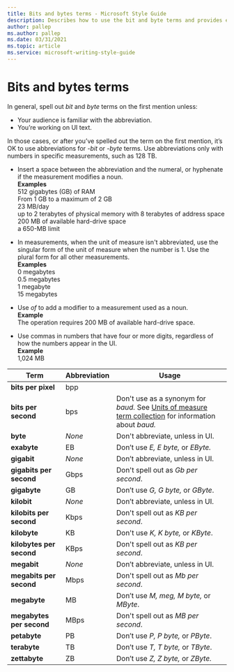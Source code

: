 ```yaml
---
title: Bits and bytes terms - Microsoft Style Guide
description: Describes how to use the bit and byte terms and provides examples and abbreviations for various instances of referring to bits and bytes in content.
author: pallep
ms.author: pallep
ms.date: 03/31/2021
ms.topic: article
ms.service: microsoft-writing-style-guide
---
```


# Bits and bytes terms

In general, spell out *bit* and *byte* terms on the first mention unless: 

  - Your audience is familiar with the abbreviation.
  - You’re working on UI text. 

In those cases, or after you’ve spelled out the term on the first mention, it’s OK to use abbreviations for *-bit* or *-byte* terms. Use abbreviations only with numbers in specific measurements, such as 128 TB.

  - Insert a space between the abbreviation and the numeral, or hyphenate if the measurement modifies a noun.<br />
    **Examples**  
512 gigabytes (GB) of RAM   
From 1 GB to a maximum of 2 GB  
23 MB/day  
up to 2 terabytes of physical memory with 8 terabytes of address space  
200 MB of available hard-drive space  
a 650-MB limit

  - In
    measurements, when the unit of measure isn't abbreviated, use the
    singular form of the unit of measure when the number is 1. Use
    the plural form for all other measurements.<br />
    **Examples**  
0 megabytes  
0.5 megabytes  
1 megabyte  
15 megabytes

  - Use *of* to add a modifier to a measurement used as a noun.<br />
    **Example**  
    The operation requires 200 MB of available hard-drive space.

  - Use commas in numbers that have four or more digits, regardless of how the numbers appear in the UI.<br />
    **Example**  
    1,024 MB


|         Term         | Abbreviation |                                                                                      Usage                                                                                       |
|--------------------------|------------------|--------------------------------------------------------------------------------------------------------------------------------------------------------------------------------------|
|    **bits per pixel**    |       bpp        |                                                                                                                                                                                      |
|   **bits per second**    |       bps        | Don't use as a synonym for *baud.* See [Units of measure term collection](~/a-z-word-list-term-collections/term-collections/units-of-measure-terms.md) for information about *baud.* |
|         **byte**         |      *None*      |                                                                                  Don't abbreviate, unless in UI.                                                                                   |
|       **exabyte**        |        EB        |                                                                          Don’t use *E, E byte,* or *EByte.*                                                                          |
|       **gigabit**        |      *None*      |                                                                                  Don’t abbreviate, unless in UI.                                                                                   |
| **gigabits per second**  |       Gbps       |                                                                         Don't spell out as *Gb per second*.                                                                          |
|       **gigabyte**       |        GB        |                                                                          Don’t use *G, G byte,* or *GByte*.                                                                          |
|       **kilobit**        |      *None*      |                                                                                  Don’t abbreviate, unless in UI.                                                                                   |
| **kilobits per second**  |       Kbps       |                                                                         Don't spell out as *KB per second*.                                                                          |
|       **kilobyte**       |        KB        |                                                                          Don't use *K, K byte,* or *KByte*.                                                                          |
| **kilobytes per second** |       KBps       |                                                                         Don't spell out as *KB per second*.                                                                          |
|       **megabit**        |      *None*      |                                                                                  Don’t abbreviate, unless in UI.                                                                                   |
| **megabits per second**  |       Mbps       |                                                                         Don't spell out as *Mb per second*.                                                                          |
|       **megabyte**       |        MB        |                                                                       Don’t use *M, meg, M byte,* or *MByte*.                                                                        |
| **megabytes per second** |       MBps       |                                                                         Don't spell out as *MB per second*.                                                                          |
|       **petabyte**       |        PB        |                                                                          Don’t use *P, P byte,* or *PByte*.                                                                          |
|       **terabyte**       |        TB        |                                                                          Don’t use *T, T byte,* or *TByte*.                                                                          |
|      **zettabyte**       |        ZB        |                                                                          Don’t use *Z, Z byte,* or *ZByte.*                                                                          |

